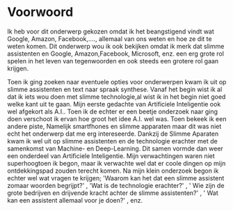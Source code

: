 # Voorwoord

Ik heb voor dit onderwerp gekozen omdat ik het beangstigend vindt wat Google, Amazon, Facebook,...., allemaal van ons weten en hoe ze dit te weten komen. Dit onderwerp wou ik ook bekijken omdat ik merk dat slimme assistenten en Google, Amazon,Facebook, Microsoft, enz. een erg grote rol spelen in het leven van tegenwoorden en ook steeds een grotere rol gaan krijgen.

Toen ik ging zoeken naar eventuele opties voor onderwerpen kwam ik uit op slimme assistenten en text naar spraak synthese.
Vanaf het begin wist ik al dat ik iets wou doen met slimme technologie,al wist ik in het begin niet goed welke kant uit te gaan.
Mijn eerste gedachte van Artificiele Inteligentie ook wel afgekort als A.I.. Toen ik de echter er een beetje onderzoek naar ging doen verschoot ik ervan hoe groot het idee A.I. wel was. Toen bekeek ik een andere piste, Namelijk smartfhones en slimme apparaten maar dit was niet echt het onderwerp dat me erg intereseerde. Dankzij de Slimme Aparaten kwam ik wel uit op slimme assistenten en de technologie erachter met de samenkomst van Machine- en Deep-Learning. Dit samen vormde dan weer een onderdeel van Artificiele Inteligentie.
Mijn verwachtingen waren niet superhoogtoen ik begon, maar ik verwachte wel dat er coole dingen op mijn ontdekkingspad zouden terecht komen.
Na mijn klein onderzoek begon ik echter wel wat vragen te krijgen; 'Waarom kan het dat een slimme assistent zomaar woorden begrijpt?' , 'Wat is de technologie erachter?' , ' Wie zijn de grote bedrijven en drijvende kracht achter de slimme assistenten?' , ' Wat kan een assistent allemaal voor je doen?' , enz.





